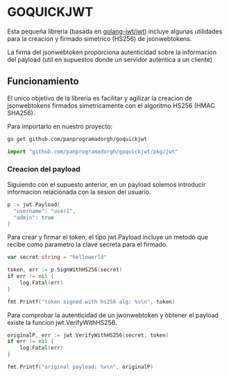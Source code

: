 # GOQUICKJWT

Esta pequeña libreria (basada en [golang-jwt/jwt](https://github.com/golang-jwt/jwt)) incluye algunas utilidades para la creacion y firmado simetrico (HS256) de jsonwebtokens.

La firma del jsonwebtoken proporciona autenticidad sobre la informacion del payload (util en supuestos donde un servidor autentica a un cliente)

## Funcionamiento

El unico objetivo de la libreria es facilitar y agilizar la creacion de jsonwebtokens firmados simetricamente con el algoritmo HS256 (HMAC SHA256).

Para importarlo en nuestro proyecto:

```bash
go get github.com/panprogramadorgh/goquickjwt
```

```go
import "github.com/panprogramadorgh/goquickjwt/pkg/jwt"
```


### Creacion del payload

Siguiendo con el supuesto anterior, en un payload solemos introducir informacion relacionada con la sesion del usuario.

```go
p := jwt.Payload{
  "username": "user1",
  "admin": true
}
```

Para crear y firmar el token, el tipo jwt.Payload incluye un metodo que recibe como parametro la clave secreta para el firmado.

```go
var secret string = "helloworld"

token, err := p.SignWithHS256(secret)
if err != nil {
	log.Fatal(err)
}

fmt.Printf("token signed with hs256 alg: %v\n", token)
```

Para comprobar la autenticidad de un jwonwebtoken y obtener el payload existe la funcion jwt.VerifyWithHS256.

```go
originalP, err := jwt.VerifyWithHS256(secret, token)
if err != nil {
	log.Fatal(err)
}

fmt.Printf("original payload: %v\n", originalP)
```